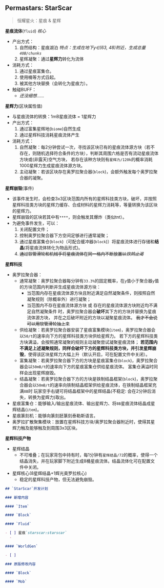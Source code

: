 ## Permastars: StarScar

> 恒耀星火：星痕 & 星辉

**星痕流体**(`fluid`)  *核心*
- 产出方式：
  1. 自然结构：星痕湖泊 *特点：生成在地下y∈(63, 48)附近，生成总量`40B/chunks`*
  2. 星辉凝聚：通过**星辉力**转化为流体
- 消耗方式：
  1. 通过星痕富集仓。
  2. 使用桶等方式舀起。
  3. 被其他方块替换（会转化为星痕力）。
- 触碰BUFF：
  - *还没细想……*

**星辉力**(区块属性值)
- 与星痕流体的转换：1mB星痕流体 = 1星辉力
- 产出方式：
  1. 通过富集星辉地(`biome`)自然生成
  2. 通过星辉科技消耗星痕流体产生
- 消耗方式：
  1. 自然凝聚：每2分钟尝试一次，寻找该区块已有的星痕流体源方块（若不存在，则随机选择符合条件的方块），判断其周围六格是否有流动星痕流体方块或(非露天)空气方块，
     若存在该种方块则有`星辉力/120k`的概率消耗1000星辉力生成星痕流体源方块。
  2. 主动凝聚：若该区块存在奥罗拉聚合器(`block`)，会额外触发每个奥罗拉聚合器的凝聚。

**星辉崩毁**(事件)
- 该事件发生时，会检查3x3区块范围内所有的星辉科技类方块，破坏，并按照星辉科技类方块的星辉力缓存、合成材料的星辉力消耗等，等量转换为该区块的星辉力。
- 星辉崩毁的区块若其中有`****`，则会触发其爆炸（类似tnt）。
- 为避免事件发生，可以：
  1. 关闭配置文件；
  2. 控制奥罗拉聚合器下方空间足够进行通常凝聚；
  3. 通过星痕富集仓(`block`)（可配合缓冲器(`block`)）将星痕流体进行存储和**结晶**(将星痕流体转化为物品形式)。
  4. ~~通过软管滑轮和机械手将星痕流体在同一格内不断放置以*饮鸩止渴*~~

**星辉科技**
- 奥罗拉聚合器：
  - 通常凝聚：奥罗拉聚合器每分钟有`33.3%`的固定概率，在`y`值小于聚合器`y`值的方块范围内判断并生成星痕流体源方块：
    - 当范围内存在星痕流体源方块且附近满足自然凝聚条件，则按照自然凝聚规则（除概率外）进行凝聚；
    - 当范围内不存在星痕流体源方块 或 存在的星痕流体源方块附近均不满足自然凝聚条件 时，奥罗拉聚合器会**破坏**其下方的方块并替换为星痕流体源方块，
      并在之后破坏附近的方块以凝聚星痕流体。 ~~我才不会说可以用软管滑轮抽上来~~
  - 供给凝聚：若奥罗拉聚合器安装了星痕富集模块(`item`)，奥罗拉聚合器会以`50/t`的速率向下方的星辉科技类方块供给星辉力。
    若下方的星辉科技类方块满溢，会按照通常凝聚的规则主动凝聚尝试凝聚星痕流体；
    **若范围内不满足上述凝聚规则，同样会破坏下方的星辉科技类方块，并引发星辉崩毁**，使得该区块星辉力大幅上升（默认开启，可在配置文件中关闭）。
  - 富集凝聚：若奥罗拉聚合器下方的方块是星痕富集仓(`block`)，奥罗拉聚合器会以`50mB/t`的速率向下方的星痕富集仓供给星痕流体。
    富集仓满溢时同样会出现星辉崩毁。
  - 结晶凝聚：若奥罗拉聚合器下方的方块是铁制结晶框架(`block`)，奥罗拉聚合器会以`50mB/t`的速率向铁制结晶框架供给星痕流体，在铁制结晶框架充满`8B`时
    玩家空手右键可将结晶框架中的星辉结晶(不稳定: 会在2分钟后消失，转换为星辉力)取出。
- 星痕富集仓：能够输入/输出星痕流体、输出星辉力、将`8B`星痕流体结晶成星辉结晶(`item`)。
- 星痕篆刻机：能够向篆刻胚篆刻泰勒斯语言。
- 奥罗拉扩散聚集模块：放置在星辉科技方块/奥罗拉聚合器附近时，使得其星辉力触及能够触及到周围3x3区块。

**星辉科技产物**
- 星辉结晶
  - 不可堆叠；在玩家背包中持有时，每1分钟有`星辉结晶/72`的概率，使得一个结晶消失，并在玩家脚下附近生成8桶星痕流体。结晶流体化可在配置文件中关闭。
- 星辉核心(8星辉结晶+1辉光奥罗拉核心)
  - 稳定的星辉科技产物，但无法避免崩毁。

```markdown
## `StarScar`开发计划

### 新增内容

#### `Item`

#### `Block`

#### `Fluid`

- [ ] 星痕`starscar:starscar`
  - 

#### `WorldGen`

- [ ] 

### 原版修改内容

#### `Block`

#### `Mob`

```